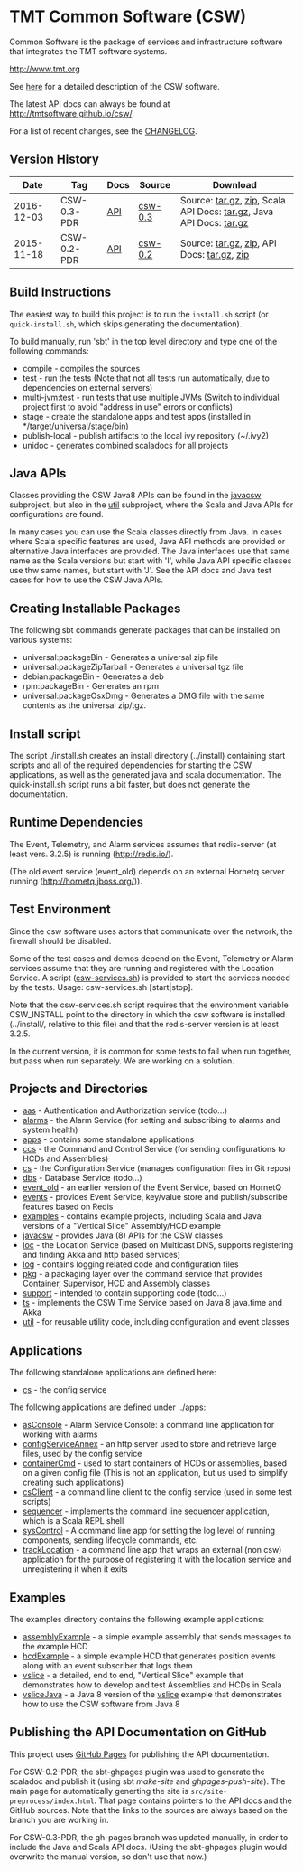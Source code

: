 TMT Common Software (CSW)
=========================

Common Software is the package of services and infrastructure software that integrates the TMT software systems.

http://www.tmt.org

See [here](https://github.com/tmtsoftware/csw/releases/download/v0.3-PDR/TMTCommonSoftwareProgramming-CSWFD_REL01_KG.pdf)
for a detailed description of the CSW software.

The latest API docs can always be found at http://tmtsoftware.github.io/csw/.

For a list of recent changes, see the [CHANGELOG](CHANGELOG.md).

Version History
---------------

| Date | Tag | Docs | Source | Download |
|-----|-----|--------|-----|-----|
| 2016-12-03 | CSW-0.3-PDR | [API](http://tmtsoftware.github.io/csw/) | [csw-0.3](https://github.com/tmtsoftware/csw/tree/v0.3-PDR)| Source: [tar.gz](https://github.com/tmtsoftware/csw/archive/v0.3-PDR.tar.gz), [zip](https://github.com/tmtsoftware/csw/archive/v0.3-PDR.zip), Scala API Docs: [tar.gz](https://github.com/tmtsoftware/csw/releases/download/v0.3-PDR/csw-0.3-scaladoc.tar.gz), Java API Docs: [tar.gz](https://github.com/tmtsoftware/csw/releases/download/v0.3-PDR/csw-0.3-javadoc.tar.gz) |
| 2015-11-18 | CSW-0.2-PDR | [API](https://cdn.rawgit.com/tmtsoftware/csw/CSW-API-0.2-PDR/index.html) | [csw-0.2](https://github.com/tmtsoftware/csw/tree/v0.2-PDR)| Source: [tar.gz](https://github.com/tmtsoftware/csw/archive/v0.2-PDR.tar.gz), [zip](https://github.com/tmtsoftware/csw/archive/v0.2-PDR.zip), API Docs: [tar.gz](https://github.com/tmtsoftware/csw/archive/CSW-API-0.2-PDR.tar.gz), [zip](https://github.com/tmtsoftware/csw/archive/CSW-API-0.2-PDR.zip) |

Build Instructions
------------------

The easiest way to build this project is to run the `install.sh` script (or `quick-install.sh`, which skips
generating the documentation).

To build manually, run 'sbt' in the top level directory and type one of the following commands:

* compile - compiles the sources
* test - run the tests (Note that not all tests run automatically, due to dependencies on external servers)
* multi-jvm:test - run tests that use multiple JVMs (Switch to individual project first to avoid "address in use" errors or conflicts)
* stage - create the standalone apps and test apps (installed in */target/universal/stage/bin)
* publish-local - publish artifacts to the local ivy repository (~/.ivy2)
* unidoc - generates combined scaladocs for all projects

Java APIs
---------

Classes providing the CSW Java8 APIs can be found in the [javacsw](javacsw) subproject,
but also in the [util](util) subproject, where the Scala and Java APIs for configurations are found.

In many cases you can use the Scala classes directly from Java.
In cases where Scala specific features are used, Java API methods are provided or
alternative Java interfaces are provided. The Java interfaces use that same name as the Scala versions
but start with 'I', while Java API specific classes use thw same names, but start with 'J'.
See the API docs and Java test cases for how to use the CSW Java APIs.
  
Creating Installable Packages
-----------------------------

The following sbt commands generate packages that can be installed on various systems:

* universal:packageBin - Generates a universal zip file
* universal:packageZipTarball - Generates a universal tgz file
* debian:packageBin - Generates a deb
* rpm:packageBin - Generates an rpm
* universal:packageOsxDmg - Generates a DMG file with the same contents as the universal zip/tgz.

Install script
--------------

The script ./install.sh creates an install directory (../install) containing start scripts and all of the required dependencies
for starting the CSW applications, as well as the generated java and scala documentation.
The quick-install.sh script runs a bit faster, but does not generate the documentation.

Runtime Dependencies
--------------------

The Event, Telemetry, and Alarm services assumes that redis-server (at least vers. 3.2.5) is running (http://redis.io/).

(The old event service (event_old) depends on an external Hornetq server running (http://hornetq.jboss.org/)).

Test Environment
----------------

Since the csw software uses actors that communicate over the network, the firewall should be disabled.

Some of the test cases and demos depend on the Event, Telemetry or Alarm services assume that they are running and
registered with the Location Service. A script ([csw-services.sh](scripts/csw-services.sh)) is provided to start the 
services needed by the tests. Usage: csw-services.sh [start|stop].

Note that the csw-services.sh script requires that the environment variable CSW_INSTALL point to the directory 
in which the csw software is installed (../install/, relative to this file) 
and that the redis-server version is at least 3.2.5.

In the current version, it is common for some tests to fail when run together, but pass when run separately.
We are working on a solution.

Projects and Directories
------------------------

* [aas](aas) - Authentication and Authorization service (todo...)
* [alarms](alarms) - the Alarm Service (for setting and subscribing to alarms and system health)
* [apps](apps) - contains some standalone applications
* [ccs](ccs) - the Command and Control Service (for sending configurations to HCDs and Assemblies)
* [cs](cs) - the Configuration Service (manages configuration files in Git repos)
* [dbs](dbs) - Database Service (todo...)
* [event_old](event_old) - an earlier version of the Event Service, based on HornetQ
* [events](events) - provides Event Service, key/value store and publish/subscribe features based on Redis
* [examples](examples) - contains example projects, including Scala and Java versions of a "Vertical Slice" Assembly/HCD example
* [javacsw](javacsw) -  provides Java (8) APIs for the CSW classes
* [loc](loc) - the Location Service (based on Multicast DNS, supports registering and finding Akka and http based services)
* [log](log) - contains logging related code and configuration files
* [pkg](pkg) - a packaging layer over the command service that provides Container, Supervisor, HCD and Assembly classes
* [support](support) - intended to contain supporting code (todo...)
* [ts](ts) - implements the CSW Time Service based on Java 8 java.time and Akka
* [util](util) - for reusable utility code, including configuration and event classes

Applications
-----------

The following standalone applications are defined here:

* [cs](cs) - the config service

The following applications are defined under ../apps:

* [asConsole](apps/asConsole) - Alarm Service Console: a command line application for working with alarms
* [configServiceAnnex](apps/configServiceAnnex) - an http server used to store and retrieve large files, used by the config service
* [containerCmd](apps/containerCmd) - used to start containers of HCDs or assemblies, based on a given config file (This is not an application, but us used to simplify creating such applications)
* [csClient](apps/csClient) - a command line client to the config service (used in some test scripts)
* [sequencer](apps/sequencer) - implements the command line sequencer application, which is a Scala REPL shell
* [sysControl](apps/sysControl) - A command line app for setting the log level of running components, sending lifecycle commands, etc.
* [trackLocation](apps/trackLocation) - a command line app that wraps an external (non csw) application for the purpose of registering it with the location service and unregistering it when it exits

Examples
--------

The examples directory contains the following example applications:

* [assemblyExample](examples/assemblyExample) - a simple example assembly that sends messages to the example HCD
* [hcdExample](examples/hcdExample) - a simple example HCD that generates position events along with an event subscriber that logs them
* [vslice](examples/vslice) - a detailed, end to end, "Vertical Slice" example that demonstrates how to develop and test Assemblies and HCDs in Scala
* [vsliceJava](examples/vsliceJava) - a Java 8 version of the [vslice](examples/vslice) example that demonstrates how to use the CSW software from Java 8

Publishing the API Documentation on GitHub
------------------------------------------

This project uses [GitHub Pages](https://pages.github.com/) for publishing the API documentation.

For CSW-0.2-PDR, the sbt-ghpages plugin was used to generate the scaladoc and publish it (using sbt *make-site* and *ghpages-push-site*).
The main page for automatically generting the site is `src/site-preprocess/index.html`. That page contains pointers to the 
API docs and the GitHub sources. Note that the links to the sources are always based on the branch  you are working in.

For CSW-0.3-PDR, the gh-pages branch was updated manually, in order to include the Java and Scala API docs.
(Using the sbt-ghpages plugin would overwrite the manual version, so don't use that now.)


